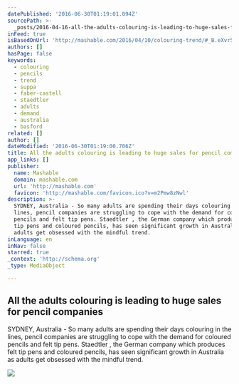```yaml
---
datePublished: '2016-06-30T01:19:01.094Z'
sourcePath: >-
  _posts/2016-04-16-all-the-adults-colouring-is-leading-to-huge-sales-for-pencil.md
inFeed: true
isBasedOnUrl: 'http://mashable.com/2016/04/10/colouring-trend/#_B.eXvr5Fgq5'
authors: []
hasPage: false
keywords:
  - colouring
  - pencils
  - trend
  - suppa
  - faber-castell
  - staedtler
  - adults
  - demand
  - australia
  - basford
related: []
author: []
dateModified: '2016-06-30T01:19:00.706Z'
title: All the adults colouring is leading to huge sales for pencil companies
app_links: []
publisher:
  name: Mashable
  domain: mashable.com
  url: 'http://mashable.com'
  favicon: 'http://mashable.com/favicon.ico?v=m2Pmw8zNwl'
description: >-
  SYDNEY, Australia - So many adults are spending their days colouring in the
  lines, pencil companies are struggling to cope with the demand for coloured
  pencils and felt tip pens. Staedtler , the German company which produces felt
  tip pens and coloured pencils, has seen significant growth in Australia as
  adults get obsessed with the mindful trend.
inLanguage: en
inNav: false
starred: true
_context: 'http://schema.org'
_type: MediaObject

---
```

<article style=""><h1>All the adults colouring is leading to huge sales for pencil companies</h1><p>SYDNEY, Australia - So many adults are spending their days colouring in the lines, pencil companies are struggling to cope with the demand for coloured pencils and felt tip pens. Staedtler , the German company which produces felt tip pens and coloured pencils, has seen significant growth in Australia as adults get obsessed with the mindful trend.</p><img src="http://rack.3.mshcdn.com/media/ZgkyMDE2LzA0LzExLzQ4LzBjNmE2NTZjYzQwLjRmOWNhLmpwZwpwCXRodW1iCTEyMDB4NjMwCmUJanBn/09a7191e/180/0c6a656cc4044ac691546a71e9672f0f.jpg" /></article>